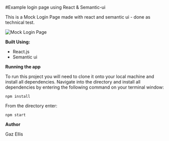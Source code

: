 #Example login page using React & Semantic-ui

This is a Mock Login Page made with react and semantic ui - done as technical test.

![Mock Login Page](https://i.imgur.com/LqrdrBS.png)

**Built Using:**

- React.js
- Semantic ui

**Running the app**

To run this project you will need to clone it onto your local machine and install all dependencies. Navigate into the directory and install all dependencies by entering the following command on your terminal window:

`npm install`

From the directory enter:

`npm start`

**Author**

Gaz Ellis
